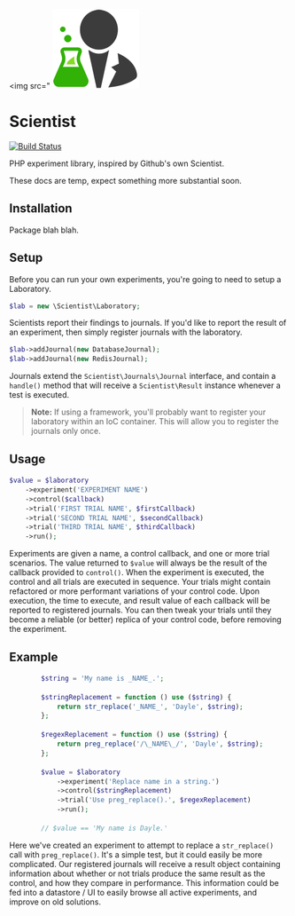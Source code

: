<img src="
![Scientist](scientist.png)
# Scientist

[![Build Status](https://travis-ci.org/daylerees/scientist.svg?branch=master)](https://travis-ci.org/daylerees/scientist)

PHP experiment library, inspired by Github's own Scientist.

These docs are temp, expect something more substantial soon.

## Installation

Package blah blah.

## Setup

Before you can run your own experiments, you're going to need to setup a Laboratory.

```php
$lab = new \Scientist\Laboratory;
```

Scientists report their findings to journals. If you'd like to report the result of an experiment, then simply register journals with the laboratory.

```php
$lab->addJournal(new DatabaseJournal);
$lab->addJournal(new RedisJournal);
```

Journals extend the `Scientist\Journals\Journal` interface, and contain a `handle()` method that will receive a `Scientist\Result` instance whenever a test is executed.

> **Note:** If using a framework, you'll probably want to register your laboratory within an IoC container. This will allow you to register the journals only once.

## Usage

```php
$value = $laboratory
    ->experiment('EXPERIMENT NAME')
    ->control($callback)
    ->trial('FIRST TRIAL NAME', $firstCallback)
    ->trial('SECOND TRIAL NAME', $secondCallback)
    ->trial('THIRD TRIAL NAME', $thirdCallback)
    ->run();
```

Experiments are given a name, a control callback, and one or more trial scenarios. The value returned to `$value` will always be the result of the callback provided to `control()`.
When the experiment is executed, the control and all trials are executed in sequence. Your trials might contain refactored or more performant variations of your control code. Upon execution, the time to execute, and result value of each callback will be reported to registered journals. You can then tweak your trials until they become a reliable (or better) replica of your control code, before removing the experiment.

## Example

```php
        $string = 'My name is _NAME_.';

        $stringReplacement = function () use ($string) {
            return str_replace('_NAME_', 'Dayle', $string);
        };

        $regexReplacement = function () use ($string) {
            return preg_replace('/\_NAME\_/', 'Dayle', $string);
        };

        $value = $laboratory
            ->experiment('Replace name in a string.')
            ->control($stringReplacement)
            ->trial('Use preg_replace().', $regexReplacement)
            ->run();

        // $value == 'My name is Dayle.'
```

Here we've created an experiment to attempt to replace a `str_replace()` call with `preg_replace()`. It's a simple test, but it could easily be more complicated. Our registered journals will receive a result object containing information about whether or not trials produce the same result as the control, and how they compare in performance. This information could be fed into a datastore / UI to easily browse all active experiments, and improve on old solutions.
